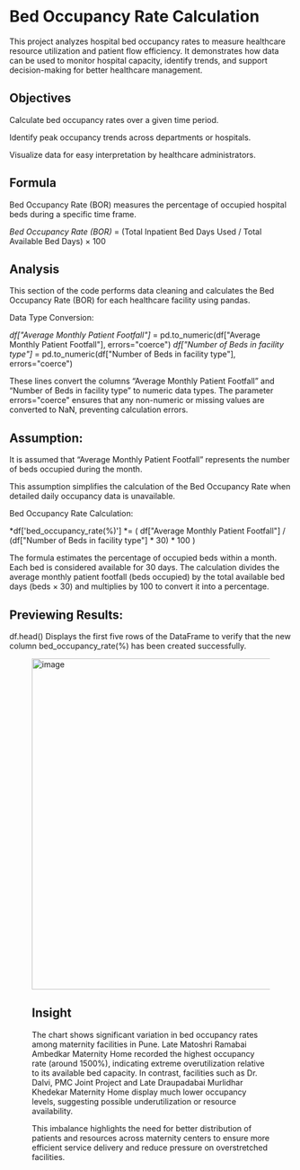 # Bed Occupancy Rate Calculation
This project analyzes hospital bed occupancy rates to measure healthcare resource utilization and patient flow efficiency. It demonstrates how data can be used to monitor hospital capacity, identify trends, and support decision-making for better healthcare management.

## Objectives
Calculate bed occupancy rates over a given time period.

Identify peak occupancy trends across departments or hospitals.

Visualize data for easy interpretation by healthcare administrators.

## Formula
Bed Occupancy Rate (BOR) measures the percentage of occupied hospital beds during a specific time frame.

*Bed Occupancy Rate (BOR)* = (Total Inpatient Bed Days Used / Total Available Bed Days) × 100
## Analysis
This section of the code performs data cleaning and calculates the Bed Occupancy Rate (BOR) for each healthcare facility using pandas.

Data Type Conversion:

*df["Average Monthly Patient Footfall"]* = pd.to_numeric(df["Average Monthly Patient Footfall"], errors="coerce")
*df["Number of Beds in facility type"]* = pd.to_numeric(df["Number of Beds in facility type"], errors="coerce")

These lines convert the columns “Average Monthly Patient Footfall” and “Number of Beds in facility type” to numeric data types.
The parameter errors="coerce" ensures that any non-numeric or missing values are converted to NaN, preventing calculation errors.
## Assumption:
It is assumed that “Average Monthly Patient Footfall” represents the number of beds occupied during the month.

This assumption simplifies the calculation of the Bed Occupancy Rate when detailed daily occupancy data is unavailable.

Bed Occupancy Rate Calculation:

*df['bed_occupancy_rate(%)'] *= (
    df["Average Monthly Patient Footfall"] /
    (df["Number of Beds in facility type"] * 30) * 100
)

The formula estimates the percentage of occupied beds within a month.
Each bed is considered available for 30 days.
The calculation divides the average monthly patient footfall (beds occupied) by the total available bed days (beds × 30) and multiplies by 100 to convert it into a percentage.
## Previewing Results:
df.head()
Displays the first five rows of the DataFrame to verify that the new column bed_occupancy_rate(%) has been created successfully.
<Figure size 1000x600 with 1 Axes><img width="998" height="590" alt="image" src="https://github.com/user-attachments/assets/82dc3b27-a236-41cf-8209-8fe2208e7ff7" />
    
## Insight

The chart shows significant variation in bed occupancy rates among maternity facilities in Pune. Late Matoshri Ramabai Ambedkar Maternity Home recorded the highest occupancy rate (around 1500%), indicating extreme overutilization relative to its available bed capacity. In contrast, facilities such as Dr. Dalvi, PMC Joint Project and Late Draupadabai Murlidhar Khedekar Maternity Home display much lower occupancy levels, suggesting possible underutilization or resource availability.

This imbalance highlights the need for better distribution of patients and resources across maternity centers to ensure more efficient service delivery and reduce pressure on overstretched facilities.
